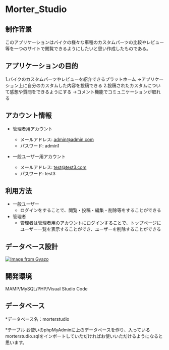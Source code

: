 # Morter_Studio

## 制作背景
  このアプリケーションはバイクの様々な車種のカスタムパーツの比較やレビュー等を一つのサイトで閲覧できるようにしたいと思い作成したものである。

## アプリケーションの目的
  1.バイクのカスタムパーツやレビューを紹介できるプラットホーム
      →アプリケーション上に自分のカスタムした内容を投稿できる
  2.投稿されたカスタムについて感想や質問をできるようにする
      →コメント機能でコミュニケーションが取れる

## アカウント情報
  * 管理者用アカウント  
    * メールアドレス: admin@admin.com 
    * パスワード: admin1
    
  * 一般ユーザー用アカウント  
    * メールアドレス: test@test3.com
    * パスワード: test3
  

## 利用方法
  * 一般ユーザー
    * ログインをすることで、閲覧・投稿・編集・削除等をすることができる 
  * 管理者  
    * 管理者は管理者用のアカウントにログインすることで、トップページにユーザー一覧を表示することができ、ユーザーを削除することができる


## データベース設計
  [![Image from Gyazo](https://gyazo.com/03cf19ee77605b5bbbd40ff5230d6938.png)](https://gyazo.com/03cf19ee77605b5bbbd40ff5230d6938)

  
## 開発環境
  MAMP/MySQL/PHP/Visual Studio Code

## データベース
  *データベース名：morterstudio

  *テーブル
  お使いのphpMyAdminに上のデータベースを作り、入っているmorterstudio.sqlをインポートしていただければお使いいただけるようになると思います。

